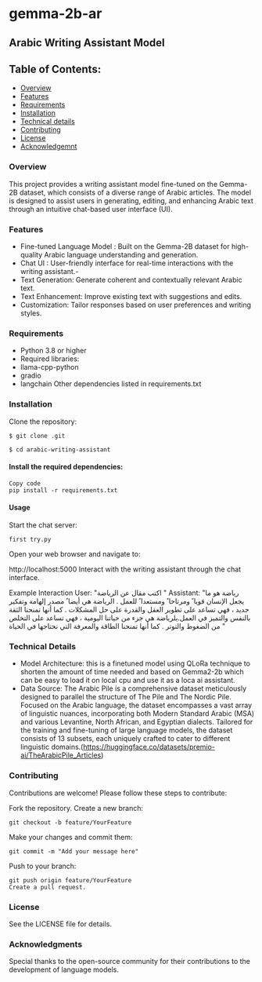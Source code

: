 # gemma-2b-ar
## Arabic Writing Assistant Model
## Table of Contents:
- [Overview](#overview) <br>
- [Features](features) <br>
- [Requirements](requirements)<br>
- [Installation](installation) <br>
- [Technical details](technical-details) <br>
- [Contributing](contributing) <br>
- [License](license) <br>
- [Acknowledgemnt](acknowledgement) <br>

### Overview
This project provides a writing assistant model fine-tuned on the Gemma-2B dataset, which consists of a diverse range of Arabic articles. The model is designed to assist users in generating, editing, and enhancing Arabic text through an intuitive chat-based user interface (UI).

### Features
-  Fine-tuned Language Model : Built on the Gemma-2B dataset for high-quality Arabic language understanding and generation.
-  Chat UI : User-friendly interface for real-time interactions with the writing assistant.-
-  Text Generation: Generate coherent and contextually relevant Arabic text.
-  Text Enhancement: Improve existing text with suggestions and edits.
-  Customization: Tailor responses based on user preferences and writing styles.
### Requirements
-  Python 3.8 or higher
-  Required libraries:
-  llama-cpp-python
-  gradio
-  langchain 
   Other dependencies listed in requirements.txt
### Installation
Clone the repository:

``` 
$ git clone .git

$ cd arabic-writing-assistant
```
#### Install the required dependencies:

```
Copy code
pip install -r requirements.txt
```

#### Usage
Start the chat server:
```
first try.py
```
Open your web browser and navigate to:

http://localhost:5000
Interact with the writing assistant through the chat interface.

Example Interaction
User: "اكتب مقال عن الرياضة " Assistant: "رياضة هو ما يجعل الإنسان قويا ً ومرتاحا ً ومستعدا ً للعمل . الرياضة هي أيضا ً مصدر إلهامة وتفكير جديد ، فهي تساعد على تطوير العقل والقدرة على حل المشكلات . كما أنها تمنحنا الثقة بالنفس والتميز في العمل.يلرياضة هي جزء من حياتنا اليومية ، فهي تساعد على التخلص من الضغوط والتوتر . كما أنها تمنحنا الطاقة والمعرفة التي نحتاجها في الحياة "
### Technical Details
- Model Architecture: this is a finetuned model using QLoRa technique to shorten the amount of time needed and based on Gemma2-2b which can be easy to load it on local cpu and use it as a loca ai assistant.
- Data Source: The Arabic Pile is a comprehensive dataset meticulously designed to parallel the structure of The Pile and The Nordic Pile. Focused on the Arabic language, the dataset encompasses a vast array of linguistic nuances, incorporating both Modern Standard Arabic (MSA) and various Levantine, North African, and Egyptian dialects. Tailored for the training and fine-tuning of large language models, the dataset consists of 13 subsets, each uniquely crafted to cater to different linguistic domains.(https://huggingface.co/datasets/premio-ai/TheArabicPile_Articles)
### Contributing
Contributions are welcome! Please follow these steps to contribute:

Fork the repository.
Create a new branch:
```
git checkout -b feature/YourFeature
```
Make your changes and commit them:
```
git commit -m "Add your message here"
```
Push to your branch:
```
git push origin feature/YourFeature
Create a pull request.
```
### License
 See the LICENSE file for details.

### Acknowledgments

Special thanks to the open-source community for their contributions to the development of language models.
